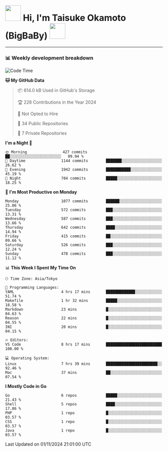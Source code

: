 <!-- Title -->
<h1>
    <img src="https://media.tenor.com/TlyRveJkgo4AAAAi/cloud-cloud-strife.gif" width="50"/> 
    Hi, I'm Taisuke Okamoto (BigBaBy) 
    <img src="https://media.tenor.com/TlyRveJkgo4AAAAi/cloud-cloud-strife.gif" width="50"/>
</h1>

---

<h3> 📊 Weekly development breakdown </h3>
<!-- waka-readme-stats -->

<!--START_SECTION:waka-->
![Code Time](http://img.shields.io/badge/Code%20Time-1%2C899%20hrs%2021%20mins-blue)

**🐱 My GitHub Data** 

> 📦 614.0 kB Used in GitHub's Storage 
 > 
> 🏆 228 Contributions in the Year 2024
 > 
> 🚫 Not Opted to Hire
 > 
> 📜 34 Public Repositories 
 > 
> 🔑 7 Private Repositories 
 > 
**I'm a Night 🦉** 

```text
🌞 Morning                427 commits         ██░░░░░░░░░░░░░░░░░░░░░░░   09.94 % 
🌆 Daytime                1144 commits        ███████░░░░░░░░░░░░░░░░░░   26.62 % 
🌃 Evening                1942 commits        ███████████░░░░░░░░░░░░░░   45.19 % 
🌙 Night                  784 commits         █████░░░░░░░░░░░░░░░░░░░░   18.25 % 
```
📅 **I'm Most Productive on Monday** 

```text
Monday                   1077 commits        ██████░░░░░░░░░░░░░░░░░░░   25.06 % 
Tuesday                  572 commits         ███░░░░░░░░░░░░░░░░░░░░░░   13.31 % 
Wednesday                587 commits         ███░░░░░░░░░░░░░░░░░░░░░░   13.66 % 
Thursday                 642 commits         ████░░░░░░░░░░░░░░░░░░░░░   14.94 % 
Friday                   415 commits         ██░░░░░░░░░░░░░░░░░░░░░░░   09.66 % 
Saturday                 526 commits         ███░░░░░░░░░░░░░░░░░░░░░░   12.24 % 
Sunday                   478 commits         ███░░░░░░░░░░░░░░░░░░░░░░   11.12 % 
```


📊 **This Week I Spent My Time On** 

```text
🕑︎ Time Zone: Asia/Tokyo

💬 Programming Languages: 
YAML                     4 hrs 17 mins       █████████████░░░░░░░░░░░░   51.74 % 
Makefile                 1 hr 32 mins        █████░░░░░░░░░░░░░░░░░░░░   18.58 % 
Markdown                 23 mins             █░░░░░░░░░░░░░░░░░░░░░░░░   04.63 % 
Reason                   22 mins             █░░░░░░░░░░░░░░░░░░░░░░░░   04.55 % 
INI                      20 mins             █░░░░░░░░░░░░░░░░░░░░░░░░   04.15 % 

🔥 Editors: 
VS Code                  8 hrs 17 mins       █████████████████████████   100.00 % 

💻 Operating System: 
Linux                    7 hrs 39 mins       ███████████████████████░░   92.46 % 
Mac                      37 mins             ██░░░░░░░░░░░░░░░░░░░░░░░   07.54 % 
```

**I Mostly Code in Go** 

```text
Go                       6 repos             █████░░░░░░░░░░░░░░░░░░░░   21.43 % 
Shell                    5 repos             ████░░░░░░░░░░░░░░░░░░░░░   17.86 % 
PHP                      1 repo              █░░░░░░░░░░░░░░░░░░░░░░░░   03.57 % 
CSS                      1 repo              █░░░░░░░░░░░░░░░░░░░░░░░░   03.57 % 
Java                     1 repo              █░░░░░░░░░░░░░░░░░░░░░░░░   03.57 % 
```




 Last Updated on 01/11/2024 21:01:00 UTC
<!--END_SECTION:waka-->
